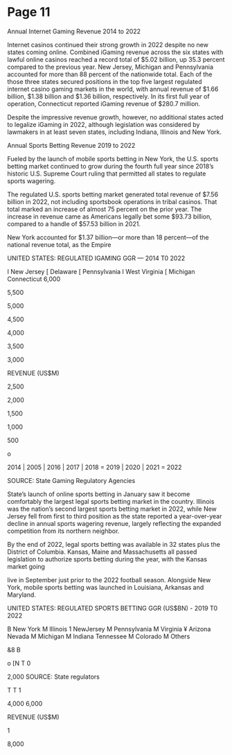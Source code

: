 # Page 11

Annual Internet Gaming Revenue
2014 to 2022

Internet casinos continued their strong growth in 2022
despite no new states coming online. Combined iGaming
revenue across the six states with lawful online casinos
reached a record total of $5.02 billion, up 35.3 percent
compared to the previous year. New Jersey, Michigan and
Pennsylvania accounted for more than 88 percent of the
nationwide total. Each of the those three states secured
positions in the top five largest regulated internet casino
gaming markets in the world, with annual revenue of $1.66
billion, $1.38 billion and $1.36 billion, respectively. In its
first full year of operation, Connecticut reported iGaming
revenue of $280.7 million.

Despite the impressive revenue growth, however, no
additional states acted to legalize iGaming in 2022,
although legislation was considered by lawmakers in at
least seven states, including Indiana, lllinois and New York.

Annual Sports Betting Revenue
2019 to 2022

Fueled by the launch of mobile sports betting in New York,
the U.S. sports betting market continued to grow during the
fourth full year since 2018’s historic U.S. Supreme Court
ruling that permitted all states to regulate sports wagering.

The regulated U.S. sports betting market generated total
revenue of $7.56 billion in 2022, not including sportsbook
operations in tribal casinos. That total marked an increase
of almost 75 percent on the prior year. The increase in
revenue came as Americans legally bet some $93.73
billion, compared to a handle of $57.53 billion in 2021.

New York accounted for $1.37 billion—or more than 18
percent—of the national revenue total, as the Empire

UNITED STATES: REGULATED IGAMING GGR — 2014 T0 2022

I New Jersey [ Delaware [ Pennsylvania
I West Virginia [ Michigan Connecticut
6,000

5,500

5,000

4,500

4,000

3,500

3,000

REVENUE (US$M)

2,500

2,000

1,500

1,000

500

o

2014 | 2005 | 2016 | 2017 | 2018 = 2019 | 2020 | 2021 = 2022

SOURCE: State Gaming Regulatory Agencies

State’s launch of online sports betting in January saw it
become comfortably the largest legal sports betting market
in the country. lllinois was the nation’s second largest sports
betting market in 2022, while New Jersey fell from first to
third position as the state reported a year-over-year decline
in annual sports wagering revenue, largely reflecting the
expanded competition from its northern neighbor.

By the end of 2022, legal sports betting was available in
32 states plus the District of Columbia. Kansas, Maine and
Massachusetts all passed legislation to authorize sports
betting during the year, with the Kansas market going

live in September just prior to the 2022 football season.
Alongside New York, mobile sports betting was launched in
Louisiana, Arkansas and Maryland.

UNITED STATES: REGULATED SPORTS BETTING GGR (US$BN) - 2019 T0 2022

B New York M lllinois 1 NewJersey M Pennsylvania M Virginia ¥ Arizona
Nevada M Michigan M Indiana Tennessee M Colorado M Others

&8 B

o [N
T
0

2,000
SOURCE: State regulators

T T 1

4,000 6,000

REVENUE (US$M)

1

8,000
